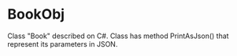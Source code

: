 # BookObj
Class "Book" described on C#. Class has method PrintAsJson() that represent its parameters in JSON.
